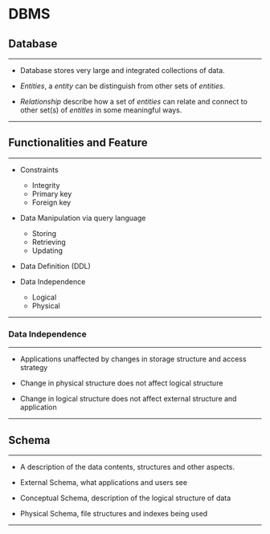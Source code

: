 # DBMS
## Database
---
- Database stores very large and integrated collections of data.

- *Entities*, a *entity* can be distinguish from other sets of *entities*. 

- *Relationship* describe how a set of *entities* can relate and connect to other set(s) of *entitles* in some meaningful ways.
---
## Functionalities and Feature
---
- Constraints
  - Integrity
  - Primary key
  - Foreign key

- Data Manipulation via query language
  - Storing
  - Retrieving
  - Updating

- Data Definition (DDL)

- Data Independence
  - Logical
  - Physical
---
### Data Independence
---
- Applications unaffected by changes in storage structure and access strategy

- Change in physical structure does not affect logical structure

- Change in logical structure does not affect external structure and application
---
## Schema
---
- A description of the data contents, structures and other aspects.

- External Schema, what applications and users see

- Conceptual Schema, description of the logical structure of data

- Physical Schema, file structures and indexes being used
---